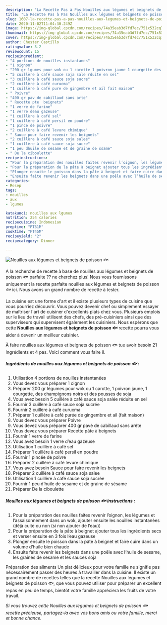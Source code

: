 ```yaml
---
description: "La Recette Pas à Pas Nouilles aux légumes et beignets de poisson 🐟"
title: "La Recette Pas à Pas Nouilles aux légumes et beignets de poisson 🐟"
slug: 1607-la-recette-pas-a-pas-nouilles-aux-legumes-et-beignets-de-poisson
date: 2020-11-02T11:04:30.249Z
image: https://img-global.cpcdn.com/recipes/74a35eab3d7fd7ec/751x532cq70/nouilles-aux-legumes-et-beignets-de-poisson-🐟-photo-principale-de-la-recette.jpg
thumbnail: https://img-global.cpcdn.com/recipes/74a35eab3d7fd7ec/751x532cq70/nouilles-aux-legumes-et-beignets-de-poisson-🐟-photo-principale-de-la-recette.jpg
cover: https://img-global.cpcdn.com/recipes/74a35eab3d7fd7ec/751x532cq70/nouilles-aux-legumes-et-beignets-de-poisson-🐟-photo-principale-de-la-recette.jpg
author: Chester Castillo
ratingvalue: 3.2
reviewcount: 15
recipeingredient:
- "4 portions de nouilles instantanes"
- "1 oignon"
- "200 gr lgumes pour wok ou 1 carotte 1 poivron jaune 1 courgette des champignons noirs et des pousses de soja"
- "5 cuillère à café sauce soja sale rduite en sel"
- "3 cuillère à café sauce soja sucre"
- "2 cuillère à café curucma"
- "1 cuillère à café pure de gingembre et ail fait maison"
- " Poivre"
- "400 gr pav de cabillaud sans arte"
- " Recette pte  beignets"
- "1 verre de farine"
- "1 verre deau gazeuse"
- "1 cuillère à café sel"
- "1 cuillère à café persil en poudre"
- "1 pince de poivre"
- "2 cuillère à café levure chimique"
- " Sauce pour faire revenir les beignets"
- "2 cuillère à café sauce soja salee"
- "1 cuillère à café sauce soja sucre"
- "1 peu dhuile de sesame et de graine de ssame"
- " De la ciboulette"
recipeinstructions:
- "Pour la préparation des nouilles faites revenir l’oignon, les légumes et l’assaisonnement dans un wok, ajouter ensuite les nouilles instantanées (déjà cuite ou non (si non ajouter de l’eau))"
- "Pour la préparation de la pâte à beignet ajouter tous les ingrédients secs et verser ensuite en 3 fois l’eau gazeuse"
- "Plonger ensuite le poisson dans la pâte à beignet et faire cuire dans un volume d’huile bien chaude"
- "Ensuite faite revenir les beignets dans une poêle avec l’huile de sesame, les graines de sesame et les sauces soja"
categories:
- Resep
tags:
- nouilles
- aux
- lgumes

katakunci: nouilles aux lgumes 
nutrition: 254 calories
recipecuisine: Indonesian
preptime: "PT31M"
cooktime: "PT45M"
recipeyield: "2"
recipecategory: Dinner

---
```



![Nouilles aux légumes et beignets de poisson 🐟](https://img-global.cpcdn.com/recipes/74a35eab3d7fd7ec/751x532cq70/nouilles-aux-legumes-et-beignets-de-poisson-🐟-photo-principale-de-la-recette.jpg)

A la recherche de recette à base de nouilles aux légumes et beignets de poisson 🐟 parfaite ?? ne cherchez plus! Nous vous fournissons uniquement la recette parfaite nouilles aux légumes et beignets de poisson 🐟 ici. Nous avons un grand nombre de recette à tester.

La cuisine est une forme d'art et il existe plusieurs types de cuisine que vous pourriez découvrir. Vous pouvez devenir chef ou simplement essayer de maîtriser l'art de cuisiner d'excellents plats chez vous. Plusieurs emplois sur le lieu de travail utilisent des chefs, des pré-cuisiniers ainsi que des superviseurs qui supervisent également les cuisiniers. Nous espérons que cette <strong> Nouilles aux légumes et beignets de poisson 🐟 </strong> recette pourra vous aider à devenir un meilleur cuisinier.

<!--inarticleads1-->

À faire nouilles aux légumes et beignets de poisson 🐟 tue avoir besoin 21 Ingrédients et 4 pas. Voici comment vous faire il.

##### Ingrédients de nouilles aux légumes et beignets de poisson 🐟 :

1. Utilisation 4 portions de nouilles instantanées
1. Vous devez vous préparer 1 oignon
1. Préparer 200 gr légumes pour wok ou 1 carotte, 1 poivron jaune, 1 courgette, des champignons noirs et des pousses de soja
1. Vous avez besoin 5 cuillère à café sauce soja salée réduite en sel
1. Fournir 3 cuillère à café sauce soja sucrée
1. Fournir 2 cuillère à café curucma
1. Préparer 1 cuillère à café purée de gingembre et ail (fait maison)
1. Vous devez vous préparer  Poivre
1. Vous devez vous préparer 400 gr pavé de cabillaud sans arête
1. Vous devez vous préparer  Recette pâte à beignets
1. Fournir 1 verre de farine
1. Vous avez besoin 1 verre d’eau gazeuse
1. Utilisation 1 cuillère à café sel
1. Préparer 1 cuillère à café persil en poudre
1. Fournir 1 pincée de poivre
1. Préparer 2 cuillère à café levure chimique
1. Vous avez besoin  Sauce pour faire revenir les beignets
1. Préparer 2 cuillère à café sauce soja salee
1. Utilisation 1 cuillère à café sauce soja sucrée
1. Fournir 1 peu d’huile de sesame et de graine de sésame
1. Préparer  De la ciboulette




<!--inarticleads2-->

##### Nouilles aux légumes et beignets de poisson 🐟 instructions :

1. Pour la préparation des nouilles faites revenir l’oignon, les légumes et l’assaisonnement dans un wok, ajouter ensuite les nouilles instantanées (déjà cuite ou non (si non ajouter de l’eau))
1. Pour la préparation de la pâte à beignet ajouter tous les ingrédients secs et verser ensuite en 3 fois l’eau gazeuse
1. Plonger ensuite le poisson dans la pâte à beignet et faire cuire dans un volume d’huile bien chaude
1. Ensuite faite revenir les beignets dans une poêle avec l’huile de sesame, les graines de sesame et les sauces soja




<!--inarticleads1-->

<p>
Préparation des aliments Un plat délicieux pour votre famille ne signifie pas nécessairement passer des heures à travailler dans la cuisine. Il existe un grand nombre de recettes telles que la recette Nouilles aux légumes et beignets de poisson 🐟, que vous pouvez utiliser pour préparer un excellent repas en peu de temps, bientôt votre famille appréciera les fruits de votre travail.
</p>

<p>
<i>Si vous trouvez cette Nouilles aux légumes et beignets de poisson 🐟 recette précieuse, partagez-la avec vos bons amis ou votre famille, merci et bonne chance.</i>
</p>
